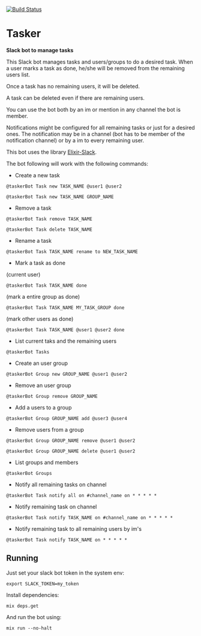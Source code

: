 [![Build Status](https://travis-ci.org/qgadrian/Tasker-bot.svg?branch=master)](https://travis-ci.org/qgadrian/Tasker-bot)

# Tasker

**Slack bot to manage tasks**

This Slack bot manages tasks and users/groups to do a desired task. When a user marks a task as done, he/she will be removed from the remaining users list.

Once a task has no remaining users, it will be deleted.

A task can be deleted even if there are remaining users.

You can use the bot both by an im or mention in any channel the bot is member.

Notifications might be configured for all remaining tasks or just for a desired ones. The notification may be in a channel (bot has to be member of the notification channel) or by a im to every remaining user.

This bot uses the library [Elixir-Slack](https://github.com/BlakeWilliams/Elixir-Slack).

The bot following will work with the following commands:

  * Create a new task

  ``` @taskerBot Task new TASK_NAME @user1 @user2 ```

  ``` @taskerBot Task new TASK_NAME GROUP_NAME ```

  * Remove a task

  ``` @taskerBot Task remove TASK_NAME ```

  ``` @taskerBot Task delete TASK_NAME ```

  * Rename a task

  ``` @taskerBot Task TASK_NAME rename to NEW_TASK_NAME ```

  * Mark a task as done

  (current user)

  ``` @taskerBot Task TASK_NAME done ```

  (mark a entire group as done)

  ``` @taskerBot Task TASK_NAME MY_TASK_GROUP done ```

  (mark other users as done)

  ``` @taskerBot Task TASK_NAME @user1 @user2 done ```

  * List current taks and the remaining users

  ``` @taskerBot Tasks ```

  * Create an user group

  ``` @taskerBot Group new GROUP_NAME @user1 @user2 ```

  * Remove an user group

  ``` @taskerBot Group remove GROUP_NAME ```

  * Add a users to a group

  ``` @taskerBot Group GROUP_NAME add @user3 @user4 ```

  * Remove users from a group

  ``` @taskerBot Group GROUP_NAME remove @user1 @user2 ```

  ``` @taskerBot Group GROUP_NAME delete @user1 @user2 ```

  * List groups and members

  ``` @taskerBot Groups ```

  * Notify all remaining tasks on channel

  ``` @taskerBot Task notify all on #channel_name on * * * * * ```

  * Notify remaining task on channel

  ``` @taskerBot Task notify TASK_NAME on #channel_name on * * * * * ```

  * Notify remaining task to all remaining users by im's

  ``` @taskerBot Task notify TASK_NAME on * * * * * ```

## Running

Just set your slack bot token in the system env:

  ``` export SLACK_TOKEN=my_token ```

Install dependencies:

  ``` mix deps.get ```

And run the bot using:

``` mix run --no-halt ```
